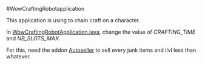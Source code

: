 #WowCraftingRobotapplication

This application is using to chain craft on a character.

In [WowCraftingRobotApplication.java](src/main/java/WowCraftingRobotApplication.java), change the value of *CRAFTING_TIME* and *NB_SLOTS_MAX*.

For this, need the addon [Autoseller](https://www.curseforge.com/wow/addons/auto-seller) to sell every junk items and ilvl less than whatever.